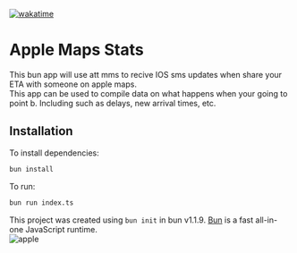 [![wakatime](https://wakatime.com/badge/user/018eed1d-6093-4f51-9fca-7863b7a1ac97/project/62203793-75c4-434f-8612-4058096843b5.svg)](https://wakatime.com/badge/user/018eed1d-6093-4f51-9fca-7863b7a1ac97/project/62203793-75c4-434f-8612-4058096843b5)
# Apple Maps Stats
<!-- TODO video or at least screenshot preview -->

This bun app will use att mms to recive IOS sms updates when share your ETA with someone on apple maps. <br />
This app can be used to compile data on what happens when your going to point b. 
Including such as delays, new arrival times, etc.

## Installation
To install dependencies:

```bash
bun install
```

To run:

```bash
bun run index.ts
```

This project was created using `bun init` in bun v1.1.9. [Bun](https://bun.sh) is a fast all-in-one JavaScript runtime.
<br />
![apple](https://matdoes.dev/buttons/i/2492c2233bfbf4263aaee35bd4045b03.gif)
